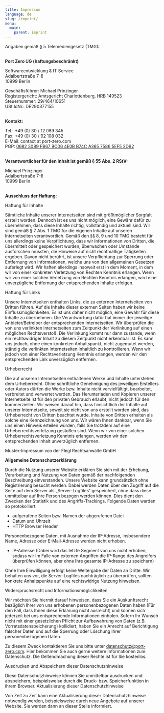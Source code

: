 ```yaml
---
title: Impressum
language: de
slug: /imprint/
menu:
  main:
    parent: imprint
---
```


Angaben gemäß § 5 Telemediengesetz (TMG):<br /><br />


**Port Zero UG (haftungsbeschränkt)**

Softwareentwicklung & IT Service<br />
Adalbertstraße 7-8<br />
10999 Berlin<br />

Geschäftsführer: Michael Prinzinger<br />
Registergericht: Amtsgericht Charlottenburg, HRB 149523<br />
Steuernummer: 29/464/10651<br />
USt.IdNr.: DE290377155<br /><br />

**Kontakt:**

Tel.: +49 (0) 30 / 12 089 345<br />
Fax: +49 (0) 30 / 92 108 032<br />
E-Mail: contact at port-zero.com<br />
PGP: [0682 3089 FB67 BC06 4E0B B74C A365 7586 5EF5 2D92](/pubkey.asc)
<br /><br />

**Verantwortlicher für den Inhalt ist gemäß § 55 Abs. 2 RStV:**

Michael Prinzinger<br />
Adalbertstraße 7-8<br />
10999 Berlin<br /><br />


**Ausschluss der Haftung:**

Haftung für Inhalte

Sämtliche Inhalte unserer Internetseiten sind mit größtmöglicher
Sorgfalt erstellt worden. Dennoch ist es uns nicht möglich, eine
Gewähr dafür zu übernehmen, dass diese Inhalte richtig, vollständig 
und aktuell sind. Wir sind gemäß § 7 Abs. 1 TMG für die eigenen Inhalte
auf unseren Internetseiten verantwortlich. Gemäß den §§ 8, 9 und 10 TMG
besteht für uns allerdings keine Verpflichtung, dass wir Informationen
von Dritten, die übermittelt oder gespeichert wurden, überwachen oder
Umstände ausforschen müssten, die Hinweise auf nicht rechtmäßige
Tätigkeiten ergeben. Davon nicht berührt, ist unsere Verpflichtung zur
Sperrung oder Entfernung von Informationen, welche uns von den
allgemeinen Gesetzen auferlegt wird. Wir haften allerdings insoweit erst
in dem Moment, in dem wir von einer konkreten Verletzung von Rechten
Kenntnis erlangen. Wenn wir von einer solchen Verletzung von Rechten
Kenntnis erlangen, wird eine unverzügliche Entfernung der entsprechenden
Inhalte erfolgen.

Haftung für Links

Unsere Internetseiten enthalten Links, die zu externen Internetseiten
von Dritten führen. Auf die Inhalte dieser externen Seiten haben wir
keine Einflussmöglichkeiten. Es ist uns daher nicht möglich, eine Gewähr
für diese Inhalte zu übernehmen. Die Verantwortung dafür hat immer der
jeweilige Anbieter/Betreiber der entsprechenden Internetseiten. Wir
überprüfen die von uns verlinkten Internetseiten zum Zeitpunkt der
Verlinkung auf einen möglichen Rechtsverstoß. Die Verlinkung kommt nur
dann zustande, wenn ein rechtswidriger Inhalt zu diesem Zeitpunkt nicht
erkennbar ist. Es kann uns jedoch, ohne einen konkreten Anhaltspunkt,
nicht zugemutet werden, ständig die verlinkten Internetseiten inhaltlich
zu kontrollieren. Wenn wir jedoch von einer Rechtsverletzung Kenntnis
erlangen, werden wir den entsprechenden Link unverzüglich entfernen.

Urheberrecht

Die auf unseren Internetseiten enthaltenen Werke und Inhalte unterstehen
dem Urheberrecht. Ohne schriftliche Genehmigung des jeweiligen
Erstellers oder Autors dürfen die Werke bzw. Inhalte nicht
vervielfältigt, bearbeitet, verbreitet und verwertet werden. Das
Herunterladen und Kopieren unserer Internetseite ist für den privaten
Gebrauch erlaubt, nicht jedoch für den kommerziellen. Wir weisen darauf
hin, dass hinsichtlich der Inhalte auf unserer Internetseite, soweit sie
nicht von uns erstellt worden sind, das Urheberrecht von Dritten
beachtet wurde. Inhalte von Dritten erhalten als solche eine
Kennzeichnung von uns. Wir wären Ihnen dankbar, wenn Sie uns einen
Hinweis erteilen würden, falls Sie trotzdem auf eine
Urheberrechtsverletzung gestoßen sind. Wenn wir von einer solchen
Urheberrechtsverletzung Kenntnis erlangen, werden wir den entsprechenden
Inhalt unverzüglich entfernen.

Muster-Impressum von der Flegl Rechtsanwälte GmbH


**Allgemeine Datenschutzerklärung**

Durch die Nutzung unserer Website erklären Sie sich mit der Erhebung, Verarbeitung und Nutzung von Daten gemäß der nachfolgenden Beschreibung einverstanden. Unsere Website kann grundsätzlich ohne Registrierung besucht werden. Dabei werden Daten über den Zugriff auf die Seite auf dem Server als „Server-Logfiles“ gespeichert, ohne dass diese unmittelbar auf Ihre Person bezogen werden können. Dies dient den Zwecken der Statistik und des Angriffs-Trackings. Folgende Daten werden so protokolliert:

* aufgerufene Seiten bzw. Namen der abgerufenen Datei 
* Datum und Uhrzeit 
* HTTP Browser Header

Personenbezogene Daten, mit Ausnahme der IP-Adresse, insbesondere Name, Adresse oder E-Mail-Adresse werden nicht erhoben. 

* IP-Adresse (Dabei wird das letzte Segment von uns nicht erhoben, sodass wir im Falle von externen Angriffen die IP-Range des Angreifers überprüfen können, aber ohne Ihre gesamte IP-Adresse zu speichern)

Ohne Ihre Einwilligung erfolgt keine Weitergabe der Daten an Dritte.
Wir behalten uns vor, die Server-Logfiles nachträglich zu überprüfen, sollten konkrete Anhaltspunkte auf eine rechtswidrige Nutzung hinweisen.

Widerspruchsrecht und Informationsmöglichkeiten

Wir möchten Sie hiermit darauf hinweisen, dass Sie ein Auskunftsrecht bezüglich Ihrer von uns erhobenen personenbezogenen Daten haben (Für den Fall, dass Ihnen diese Erklärung nicht ausreicht) und können sich jederzeit bei uns entsprechende Informationen einholen. Sofern Ihr Wunsch nicht mit einer gesetzlichen Pflicht zur Aufbewahrung von Daten (z.B. Vorratsdatenspeicherung) kollidiert, haben Sie ein Anrecht auf Berichtigung falscher Daten und auf die Sperrung oder Löschung Ihrer personenbezogenen Daten.

Zu diesem Zweck kontaktieren Sie uns bitte unter datenschutz@port-zero.com. Hier bekommen Sie auch gerne weitere Informationen zum Datenschutz.
Die Geltendmachung dieser Rechte ist für Sie kostenlos.

Ausdrucken und Abspeichern dieser Datenschutzhinweise

Diese Datenschutzhinweise können Sie unmittelbar ausdrucken und abspeichern, beispielsweise durch die Druck- bzw. Speicherfunktion in ihrem Browser.
Aktualisierung dieser Datenschutzhinweise

Von Zeit zu Zeit kann eine Aktualisierung dieser Datenschutzhinweise notwendig werden, beispielsweise durch neue Angebote auf unserer Website. Sie werden dann an dieser Stelle informiert.
